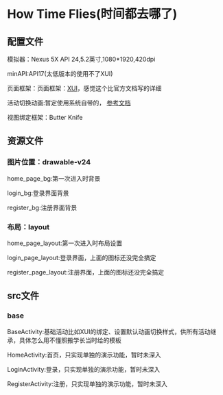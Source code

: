 # How Time Flies(时间都去哪了)

## 配置文件

模拟器：Nexus 5X API 24,5.2英寸,1080*1920,420dpi

minAPI:API17(太低版本的使用不了XUI)

页面框架：页面框架：[XUI](https://blog.csdn.net/weixin_39253892/article/details/100145339?depth_1-)，感觉这个比官方文档写的详细

活动切换动画:暂定使用系统自带的， [参考文档](https://blog.csdn.net/lpCrazyBoy/article/details/83060096)

视图绑定框架：Butter Knife
## 资源文件

### 图片位置：drawable-v24
home_page_bg:第一次进入时背景

login_bg:登录界面背景

register_bg:注册界面背景

### 布局：layout
home_page_layout:第一次进入时布局设置

login_page_layout:登录界面，上面的图标还没完全搞定

register_page_layout:注册界面，上面的图标还没完全搞定

##  src文件

### base
BaseActivity:基础活动比如XUI的绑定、设置默认动画切换样式，供所有活动继承，具体怎么用不懂照搬学长当时给的模板

HomeActivity:首页，只实现单独的演示功能，暂时未深入

LoginActivity:登录，只实现单独的演示功能，暂时未深入

RegisterActivity:注册，只实现单独的演示功能，暂时未深入